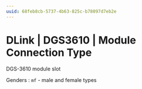 ```yaml
---
uuid: 68feb8cb-5737-4b63-825c-b78097d7eb2e
---
```

# DLink | DGS3610 | Module Connection Type

DGS-3610 module slot

Genders
: `mf` - male and female types
